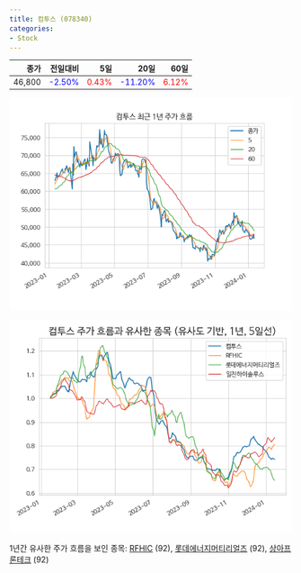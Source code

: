 ```yaml
---
title: 컴투스 (078340)
categories:
- Stock
---
```


|종가|전일대비|5일|20일|60일|
|---:|-------:|--:|---:|---:|
|46,800|<span style="color: blue">-2.50%</span>|<span style="color: red">0.43%</span>|<span style="color: blue">-11.20%</span>|<span style="color: red">6.12%</span>|


<!-- more -->

![078340](/assets/images/stock/078340.png)

![078340](/assets/images/stock/078340_sim.png)

1년간 유사한 주가 흐름을 보인 종목:
[RFHIC](/stock/218410/) (92),
[롯데에너지머티리얼즈](/stock/020150/) (92),
[상아프론테크](/stock/089980/) (92)